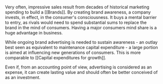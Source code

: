 Very often, impressive sales result from decades of historical marketing spending to build a [[Brands]].  By creating brand awareness, a company invests, in effect, in the consumer's consciousness. 
It buys a mental barrier to entry, as rivals would need to spend substantial sums to replace the brand in the mind of consumers. Having a major consumers mind share is a huge advantage in business.

While ongoing brand advertising is needed to sustain awareness - an outlay best seen as equivalent to maintenance capital expenditure - a large portion is aimed at influencing new generations of consumers. This is more comparable to [[Capital expenditures for growth]].

Even if, from an accounting point of view, advertising is considered as an expense, it can create lasting value and should often be better conceived of as an investment.